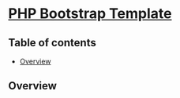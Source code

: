 # [PHP Bootstrap Template](https://github.com/Tikal-Interactive/PHP-Bootstrap-template#)


## Table of contents
- [Overview](#overview)


## Overview
